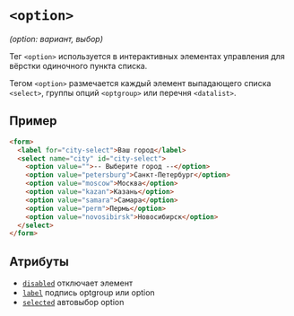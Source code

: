 # `<option>`

_(option: вариант, выбор)_

Тег `<option>` используется в интерактивных элементах управления для вёрстки одиночного пункта списка.

Тегом `<option>` размечается каждый элемент выпадающего списка `<select>`, группы опций `<optgroup>` или перечня `<datalist>`.

## Пример

```html
<form>
  <label for="city-select">Ваш город</label>
  <select name="city" id="city-select">
    <option value="">-- Выберите город --</option>
    <option value="petersburg">Санкт-Петербург</option>
    <option value="moscow">Москва</option>
    <option value="kazan">Казань</option>
    <option value="samara">Самара</option>
    <option value="perm">Пермь</option>
    <option value="novosibirsk">Новосибирск</option>
  </select>
</form>
```

## Атрибуты

- [`disabled`](<../ATTRIBUTES FORM/disabled.md>) отключает элемент
- [`label`](<../ATTRIBUTES FORM/label.md>) подпись optgroup или option
- [`selected`](<../ATTRIBUTES FORM/selected.md>) автовыбор option
